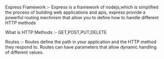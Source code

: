 Express Framework :- Express is a framework of nodejs,which is simplified the process of building web applications and apis, express provide a powerful routing mechnism that allow you to define how to handle different HTTP methods

What is HTTP Methods :- GET,POST,PUT,DELETE 

Routes :- Routes define the path in your application and the HTTP method they respond to. Routes can have parameters that allow dynamic handling of different values.

